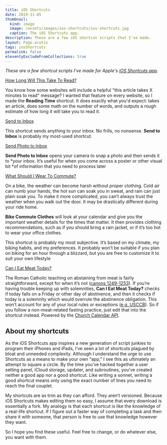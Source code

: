 ```yaml
---
title: iOS Shortcuts
date: 2019-11-05
thumbnail:
  kind: image
  image: /assets/images/ios-shortcuts/ios-shortcuts.jpg
  caption: The iOS Shortcuts app.
description: These are a few iOS shortcut scripts that I've made.
layout: Page.acutis
tags: iosShortcuts
permalink: false
eleventyExcludeFromCollections: true
---
```

*These are a few shortcut scripts I've made for Apple's [iOS Shortcuts
app][1].*

[1]: https://itunes.apple.com/app/shortcuts/id915249334

<div class="wp-block-button aligncenter download"><a class="button-link__link" href="https://www.icloud.com/shortcuts/47879a7b9a374b669119b7459b96958f">How Long Will This Take To Read?</a></div>

You know how some websites will include a helpful "this article takes X
minutes to read" message? I wanted that feature on every website, so I made
the **Reading Time** shortcut. It does exactly what you'd expect: takes an
article, does some math on the number of words, and outputs a rough estimate
of how long it will take you to read it.

<div class="wp-block-button aligncenter download"><a class="button-link__link" href="https://www.icloud.com/shortcuts/cd38b6e9f8aa4d698e60f33ba39a8c66">Send to Inbox</a></div>

This shortcut sends anything to your inbox. No frills, no nonsense. **Send to
Inbox** is probably my most-used shortcut.

<div class="wp-block-button aligncenter download"><a class="button-link__link" href="https://www.icloud.com/shortcuts/6d8fa1d9f22041a6a25018a0acf23168">Send Photo to Inbox</a></div>

**Send Photo to Inbox** opens your camera to snap a photo and then sends it to
*your inbox. It’s useful for when you come across a poster or other visual bit
*of information that you need to process later

<div class="wp-block-button aligncenter download"><a class="button-link__link" href="https://www.icloud.com/shortcuts/3ca161060d6c4541b197296558dee0a0">What Should I Wear To Commute?</a></div>

<!--![A screenshot of “Bike Commute Clothes” shortcut.](./ios-shortcuts-bike.jpg)-->

On a bike, the weather can become harsh without proper clothing. Cold air can
numb your hands, the hot sun can soak you in sweat, and rain can just plain
soak you. To make it more complicated, you can’t always trust the weather
when you walk out the door. It may be drastically different during your ride
home.

**Bike Commute Clothes** will look at your calendar and give you the important
weather details for the times that matter. It then provides clothing
recommendations, such as if you should bring a rain jacket, or if it’s too
hot to wear your office clothes.

This shortcut is probably my most subjective. It’s based on my climate, my
biking habits, and my preferences. It probably won’t be suitable if you plan
on biking for an hour through a blizzard, but you are free to customize it to
suit your own lifestyle


<div class="wp-block-button aligncenter download"><a class="button-link__link" href="https://www.icloud.com/shortcuts/af1f1abe8cb244ae9015c8e8bb154c38">Can I Eat Meat Today?</a></div>

The Roman Catholic teaching on abstaining from meat is fairly
straightforward, except for when it’s not ([canons 1249-1253][2]). If you’re
having trouble keeping up with solemnities, **Can I Eat Meat Today?** checks
if today falls on a Friday or other day of abstinence, and then it checks if
today is a solemnity which would overrule the abstinence obligation. This
won’t account for any of your local rules or exceptions ([e.g. USCCB][3]). So
if you follow a non-meat-related fasting practice, just edit that into the
shortcut instead. Powered by the [Church Calendar API][4].

[2]: http://www.vatican.va/archive/ENG1104/__P4O.HTM
[3]: http://www.usccb.org/issues-and-action/take-action-now/call-to-prayer/call-to-prayer-fast.cfm
[4]: http://calapi.inadiutorium.cz/

## About my shortcuts

As the iOS Shortcuts app inspires a new generation of script junkies to
program their iPhones and iPads, I’ve seen a lot of shortcuts plagued by
bloat and unneeded complexity. Although I understand the urge to use
Shortcuts as a means to make your own “app,” I see this as ultimately an
attempt to square a circle. By the time you’ve hacked together a user setting
panel, iCloud storage, updater, and subroutines, you’ve created neither a
good app nor a good shortcut. Like writing a sonnet, writing a good shortcut
means only using the exact number of lines you need to reach the final
couplet.

My shortcuts are as trim as they can afford. They aren’t versioned. Because
iOS Shortcuts makes editing them so easy, I assume that every download is
essentially a fork. My analogy is that each shortcut is like the knowledge of
a real-life shortcut. If I figure out a faster way of completing a task and
then share it with someone, that person is free to use that knowledge however
they want.

So I hope you find these useful. Feel free to change, or do whatever else,
you want with them.
